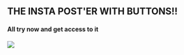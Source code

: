 ## THE INSTA POST'ER WITH BUTTONS!!
#### All try now and get access to it

![](https://cdn.discordapp.com/attachments/1270052314220335126/1289946832876867604/image.png?ex=66faac1b&is=66f95a9b&hm=9771b9c8fbec68617dd3411005756a3422122413a38bc777e9466d9812a824d5&)